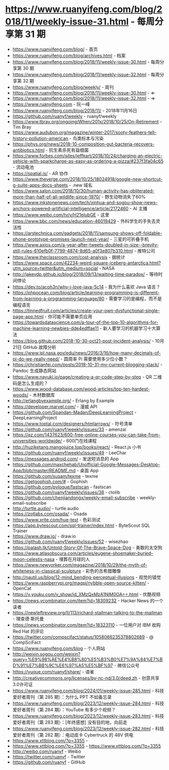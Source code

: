 # https://www.ruanyifeng.com/blog/2018/11/weekly-issue-31.html - 每周分享第 31 期

- https://www.ruanyifeng.com/blog/ - 首页
- https://www.ruanyifeng.com/blog/archives.html - 档案
- https://www.ruanyifeng.com/blog/2018/11/weekly-issue-30.html - 每周分享第 30 期
- https://www.ruanyifeng.com/blog/2018/11/weekly-issue-32.html - 每周分享第 32 期
- https://www.ruanyifeng.com/blog/weekly/ - 周刊
- https://www.ruanyifeng.com/blog/2018/11/weekly-issue-30.html - ⇐
- https://www.ruanyifeng.com/blog/2018/11/weekly-issue-32.html - ⇒
- https://www.ruanyifeng.com - 阮一峰
- https://www.ruanyifeng.com/blog/2018/11/ - 2018年11月16日
- https://github.com/ruanyf/weekly - ruanyf/weekly
- https://www.tbray.org/ongoing/When/201x/2018/10/25/On-Retirement - Tim Bray
- https://www.audubon.org/magazine/winter-2017/sooty-feathers-tell-history-pollution-american - 鸟类标本与污染
- https://phys.org/news/2018-10-composition-gut-bacteria-recovers-antibiotics.html - 抗生素杀死有益细菌
- https://www.forbes.com/sites/jeffkart/2018/10/24/charging-an-electric-vehicle-with-sparkcharge-as-easy-as-ordering-a-pizza/#237f3fa04c65 - 流动电池
- https://spatial.is/ - AR 协作
- https://www.theverge.com/2018/10/25/18024918/google-new-shortcut-g-suite-apps-docs-sheets - .new 域名
- https://www.salon.com/2018/10/30/human-activity-has-obliterated-more-than-half-of-all-wildlife-since-1970/ - 野生动物消失了60%
- https://www.inkstonenews.com/tech/xinhua-and-sogou-show-news-anchors-powered-artificial-intelligence/article/2172460 - AI 主播
- https://www.weibo.com/tv/v/H21eIubGE - 这里
- https://www.bbc.com/news/education-46019429 - 外科学生的手失去灵活性
- https://arstechnica.com/gadgets/2018/11/samsung-shows-off-foldable-phone-prototype-promises-launch-next-year/ - 三星的可折叠手机
- https://www.axios.com/a-year-after-tweets-doubled-in-size--brevity-still-rules-610efb0f-7799-4874-8d65-a0f3e807b310.html - 推特公司
- https://www.theclassroom.com/cost-analysis - 据统计
- https://www.space.com/42234-weird-square-iceberg-antarctica.html?utm_source=twitter&utm_medium=social - NASA
- http://jakevdp.github.io/blog/2018/09/13/waiting-time-paradox/ - 等待时间悖论
- https://dev.to/acoh3n/why-i-love-java-5c14 - 我为什么喜欢 Java 语言？
- https://phpocean.com/blog/article/learning-programming-is-different-from-learning-a-programming-language/80 - 需要学习的是编程，而不是编程语言
- https://tinnedfruit.com/articles/create-your-own-dysfunctional-single-page-app.html - 你可能不需要单页应用
- https://towardsdatascience.com/a-tour-of-the-top-10-algorithms-for-machine-learning-newbies-dde4edffae11 - 新人要学习的机器学习十大算法
- https://blog.github.com/2018-10-30-oct21-post-incident-analysis/ - 10月21日 GitHub 故障分析
- https://www.jpl.nasa.gov/edu/news/2016/3/16/how-many-decimals-of-pi-do-we-really-need/ - 圆周率 Pi 需要使用多少位小数？
- https://christianfei.com/posts/2018-10-31-my-current-blogging-stack/ - Pandoc 生成静态网站
- https://www.nayuki.io/page/creating-a-qr-code-step-by-step - QR 二维码是怎么生成的？
- https://www.wood-database.com/wood-articles/top-ten-hardest-woods/ - 木材数据库
- http://erlangbyexample.org/ - Erlang by Example
- https://developer.marvel.com/ - 漫威 API
- https://github.com/Spandan-Madan/DeepLearningProject - DeepLearningProject
- https://www.toptal.com/designers/htmlarrows/ - 符号清单
- https://github.com/ruanyf/weekly/issues/33 - amenzai
- https://qz.com/1437623/600-free-online-courses-you-can-take-from-universities-worldwide/ - 600门在线课程
- http://huziketang.mangojuice.top/books/react/ - React.js 小书
- https://github.com/ruanyf/weekly/issues/49 - LeeChar
- https://messages.android.com/ - 发送短消息的 App
- https://github.com/maxchehab/Unofficial-Google-Messages-Desktop-App/blob/master/README.md - 桌面 App
- https://github.com/susam/texme - texme
- https://getgophish.com/# - Gophish
- https://github.com/pyloque/fastscan - fastscan
- https://github.com/ruanyf/weekly/issues/38 - ctolib
- https://github.com/chenjiandongx/weekly-email-subscribe - weekly-email-subscribe
- http://turtle.audio/ - turtle.audio
- https://zotlabs.com/osada/ - Osada
- https://www.xrite.com/hue-test - 色彩测试
- https://app.bytescout.com/sql-trainer/index.html - ByteScout SQL Trainer
- https://www.draw.io/ - draw.io
- https://github.com/ruanyf/weekly/issues/52 - wisezhao
- https://palash.tk/Untold-Story-Of-The-Brave-Space-Dog - 勇敢的太空狗
- https://www.atlasobscura.com/articles/eugene-shoemaker-buried-moon-celestis-nasa - 埋葬在月球的人
- https://www.newyorker.com/magazine/2018/10/29/the-myth-of-whiteness-in-classical-sculpture - 彩色的古希腊雕像
- http://nautil.us/blog/12-mind_bending-perceptual-illusions - 视觉的错觉
- https://www.raspberrypi.org/magpi/nybble-open-source-kitten/ - OpenCat
- https://v.youku.com/v_show/id_XMzQxMzA1NjM0OA==.html - 优酷视频
- https://news.ycombinator.com/item?id=18309232 - Hacker News 的一个读者
- https://newleftreview.org/II/113/richard-stallman-talking-to-the-mailman - 理查德·斯托曼
- https://news.ycombinator.com/item?id=18323110 - 一位用户对 IBM 收购 Red Hat 的评论
- https://twitter.com/compscifact/status/1058066235378802689 - @ CompSciFact
- https://www.ruanyifeng.com/blog - 个人网站
- http://weixin.sogou.com/weixin?query=%E9%98%AE%E4%B8%80%E5%B3%B0%E7%9A%84%E7%BD%91%E7%BB%9C%E6%97%A5%E5%BF%97 - 微信公众号
- https://yuque.com/ruanyf/share/ - 语雀
- http://creativecommons.org/licenses/by-nc-nd/3.0/deed.zh - 创意共享3.0许可证
- https://www.ruanyifeng.com/blog/2024/01/weekly-issue-285.html - 科技爱好者周刊（第 285 期）：为什么 PPT 不如备忘录
- https://www.ruanyifeng.com/blog/2023/12/weekly-issue-284.html - 科技爱好者周刊（第 284 期）：YouTube 有多少个视频？
- https://www.ruanyifeng.com/blog/2023/12/weekly-issue-283.html - 科技爱好者周刊（第 283 期）：[年终感想] 没有目的地，向前走
- https://www.ruanyifeng.com/blog/2023/12/weekly-issue-282.html - 科技爱好者周刊（第 282 期）：电动皮卡 Cybertruck 的 48V 供电
- https://www.xttblog.com/?p=3355 - 
- https://www.xttblog.com/?p=3355 - https://www.xttblog.com/?p=3355
- http://weibo.com/ruanyf - Weibo
- https://twitter.com/ruanyf - Twitter
- https://github.com/ruanyf - GitHub